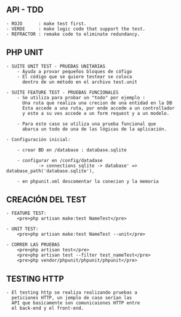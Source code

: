 ## API - TDD
    - ROJO      : make test first.
    - VERDE     : make logic code that support the test.
    - REFRACTOR : remake code to eliminate redundancy.

## PHP UNIT
   
    - SUITE UNIT TEST - PRUEBAS UNITARIAS
        - Ayuda a provar pequeños bloques de cófigo
        - El código que se quiere testear se coloca 
          dentro de un método en el archivo test.unit
    
    - SUITE FEATURE TEST - PRUEBAS FUNCIONALES
        - Se utiliza para probar un "todo" por ejemplo :
          Una ruta que realiza una crecion de una entidad en la DB
          Esta accede a una ruta, por ende accede a un controllador 
          y este a su ves accede a un form request y a un modelo.

        - Para este caso se utiliza una prueba funcional que 
          abarca un todo de una de las lógicas de la aplicación.

    - Configuración inicial:
        
        - crear BD en /database : database.sqlite
        
        - configurar en /config/datadase 
                -> connections sqlite -> database' => database_path('database.sqlite'),

        - en phpunit.xml descomentar la conecion y la memoria
        

## CREACIÓN DEL TEST

    - FEATURE TEST:
        <pre>php artisan make:test NameTest</pre>
    
    - UNIT TEST:
        <pre>php artisan make:test NameTest --unit</pre>

    - CORRER LAS PRUEBAS
        <pre>php artisan test</pre>
        <pre>php artisan test --filter test_nameTest</pre>
        <pre>php vendor/phpunit/phpunit/phpunit</pre>

## TESTING HTTP

    - El testing http se realiza realizando pruebas a 
      peticiones HTTP, un jemplo de caso serían las
      API que basicamente son comunicaiones HTTP entre 
      el back-end y el front-end.

    
